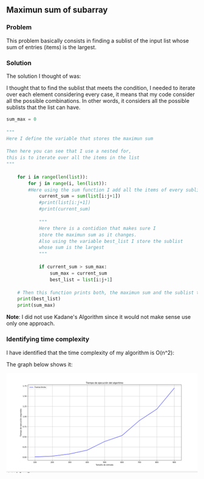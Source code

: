 ## Maximun sum of subarray
### Problem
This problem basically consists in finding a sublist of the input list whose sum of entries (items) is the largest.

### Solution
The solution I thought of was:

I thought that to find the sublist that meets the condition, I needed to iterate over each element considering every case, it means that my code consider all the possible combinations. In other words, it considers all the possible sublists that the list can have.

~~~python
sum_max = 0

"""
Here I define the variable that stores the maximun sum

Then here you can see that I use a nested for, 
this is to iterate over all the items in the list
"""

    for i in range(len(list)):
        for j in range(i, len(list)):
        #Here using the sum function I add all the items of every sublist
            current_sum = sum(list[i:j+1])
            #print(list[i:j+1])
            #print(current_sum)

            """
            Here there is a contidion that makes sure I 
            store the maximun sum as it changes.
            Also using the variable best_list I store the sublist
            whose sum is the largest
            """

            if current_sum > sum_max:
                sum_max = current_sum
                best_list = list[i:j+1]
    
    # Then this function prints both, the maximun sum and the sublist that owns it.
    print(best_list)
    print(sum_max)
~~~

**Note**: I did not use Kadane's Algorithm since it would not make sense use only one approach.

### Identifying time complexity

I have identified that the time complexity of my algorithm is O(n^2):

The graph below shows it:

![Graph_O](images/graph_o.PNG)
